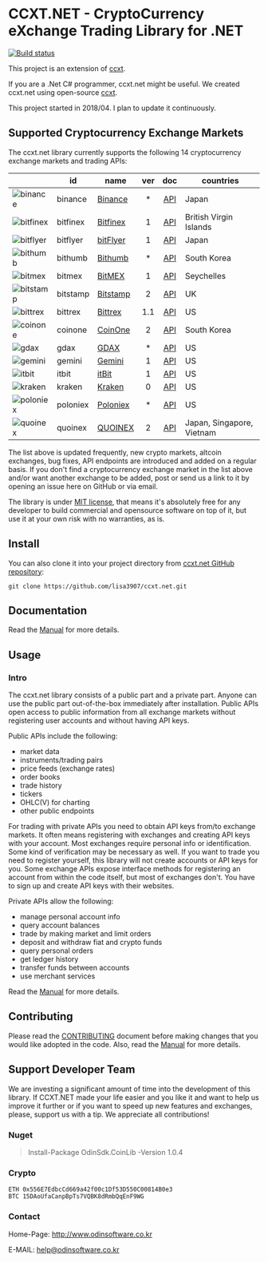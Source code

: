 # CCXT.NET - CryptoCurrency eXchange Trading Library for .NET

[![Build status](https://ci.appveyor.com/api/projects/status/dnp9i3t6sexv9tpa?svg=true)](https://ci.appveyor.com/project/lisa3907/ccxt.net)

This project is an extension of [ccxt](https://github.com/ccxt/ccxt).

If you are a .Net C# programmer, ccxt.net might be useful. We created ccxt.net using open-source [ccxt](https://github.com/ccxt/ccxt).

This project started in 2018/04. I plan to update it continuously.


## Supported Cryptocurrency Exchange Markets

The ccxt.net library currently supports the following 14 cryptocurrency exchange markets and trading APIs:

|                                                                                                                           | id                 | name                                                      | ver | doc                                                                                          | countries                               |
|---------------------------------------------------------------------------------------------------------------------------|--------------------|-----------------------------------------------------------|:---:|:--------------------------------------------------------------------------------------------:|-----------------------------------------|
|![binance](https://user-images.githubusercontent.com/1294454/29604020-d5483cdc-87ee-11e7-94c7-d1a8d9169293.jpg)            | binance            | [Binance](https://www.binance.com)                        | *   | [API](https://github.com/binance-exchange/binance-official-api-docs/blob/master/rest-api.md) | Japan                                   |
|![bitfinex](https://user-images.githubusercontent.com/1294454/27766244-e328a50c-5ed2-11e7-947b-041416579bb3.jpg)           | bitfinex           | [Bitfinex](https://www.bitfinex.com)                      | 1   | [API](https://bitfinex.readme.io/v1/docs)                                                    | British Virgin Islands                  |
|![bitflyer](https://user-images.githubusercontent.com/1294454/28051642-56154182-660e-11e7-9b0d-6042d1e6edd8.jpg)           | bitflyer           | [bitFlyer](https://bitflyer.jp)                           | 1   | [API](https://bitflyer.jp/API)                                                               | Japan                                   |
|![bithumb](https://user-images.githubusercontent.com/1294454/30597177-ea800172-9d5e-11e7-804c-b9d4fa9b56b0.jpg)            | bithumb            | [Bithumb](https://www.bithumb.com)                        | *   | [API](https://www.bithumb.com/u1/US127)                                                      | South Korea                             |
|![bitmex](https://user-images.githubusercontent.com/1294454/27766319-f653c6e6-5ed4-11e7-933d-f0bc3699ae8f.jpg)             | bitmex             | [BitMEX](https://www.bitmex.com)                          | 1   | [API](https://www.bitmex.com/app/apiOverview)                                                | Seychelles                              |
|![bitstamp](https://user-images.githubusercontent.com/1294454/27786377-8c8ab57e-5fe9-11e7-8ea4-2b05b6bcceec.jpg)           | bitstamp           | [Bitstamp](https://www.bitstamp.net)                      | 2   | [API](https://www.bitstamp.net/api)                                                          | UK                                      |
|![bittrex](https://user-images.githubusercontent.com/1294454/27766352-cf0b3c26-5ed5-11e7-82b7-f3826b7a97d8.jpg)            | bittrex            | [Bittrex](https://bittrex.com)                            | 1.1 | [API](https://bittrex.com/Home/Api)                                                          | US                                      |
|![coinone](https://user-images.githubusercontent.com/1294454/38003300-adc12fba-323f-11e8-8525-725f53c4a659.jpg)            | coinone            | [CoinOne](https://coinone.co.kr)                          | 2   | [API](https://doc.coinone.co.kr)                                                             | South Korea                             |
|![gdax](https://user-images.githubusercontent.com/1294454/27766527-b1be41c6-5edb-11e7-95f6-5b496c469e2c.jpg)               | gdax               | [GDAX](https://www.gdax.com)                              | *   | [API](https://docs.gdax.com)                                                                 | US                                      |
|![gemini](https://user-images.githubusercontent.com/1294454/27816857-ce7be644-6096-11e7-82d6-3c257263229c.jpg)             | gemini             | [Gemini](https://gemini.com)                              | 1   | [API](https://docs.gemini.com/rest-api)                                                      | US                                      |
|![itbit](https://user-images.githubusercontent.com/1294454/27822159-66153620-60ad-11e7-89e7-005f6d7f3de0.jpg)              | itbit              | [itBit](https://www.itbit.com)                            | 1   | [API](https://api.itbit.com/docs)                                                            | US                                      |
|![kraken](https://user-images.githubusercontent.com/1294454/27766599-22709304-5ede-11e7-9de1-9f33732e1509.jpg)             | kraken             | [Kraken](https://www.kraken.com)                          | 0   | [API](https://www.kraken.com/en-us/help/api)                                                 | US                                      |
|![poloniex](https://user-images.githubusercontent.com/1294454/27766817-e9456312-5ee6-11e7-9b3c-b628ca5626a5.jpg)           | poloniex           | [Poloniex](https://poloniex.com)                          | *   | [API](https://poloniex.com/support/api/)                                                     | US                                      |
|![quoinex](https://user-images.githubusercontent.com/1294454/35047114-0e24ad4a-fbaa-11e7-96a9-69c1a756083b.jpg)            | quoinex            | [QUOINEX](https://quoinex.com/)                           | 2   | [API](https://developers.quoine.com)                                                         | Japan, Singapore, Vietnam               |

The list above is updated frequently, new crypto markets, altcoin exchanges, bug fixes, API endpoints are introduced and added on a regular basis. 
If you don't find a cryptocurrency exchange market in the list above and/or want another exchange to be added, post or send us a link to it by opening an issue here on GitHub or via email.

The library is under [MIT license](https://github.com/ccxt.net/blob/master/LICENSE.txt), that means it's absolutely free for any developer to build commercial and opensource software on top of it, but use it at your own risk with no warranties, as is.

## Install

You can also clone it into your project directory from [ccxt.net GitHub repository](https://github.com/lisa3907/ccxt.net):

```shell
git clone https://github.com/lisa3907/ccxt.net.git
```


## Documentation

Read the [Manual](https://github.com/lisa3907/ccxt.net/wiki) for more details.

## Usage

### Intro

The ccxt.net library consists of a public part and a private part. Anyone can use the public part out-of-the-box immediately after installation. Public APIs open access to public information from all exchange markets without registering user accounts and without having API keys.

Public APIs include the following:

- market data
- instruments/trading pairs
- price feeds (exchange rates)
- order books
- trade history
- tickers
- OHLC(V) for charting
- other public endpoints

For trading with private APIs you need to obtain API keys from/to exchange markets. It often means registering with exchanges and creating API keys with your account. Most exchanges require personal info or identification. Some kind of verification may be necessary as well. If you want to trade you need to register yourself, this library will not create accounts or API keys for you. Some exchange APIs expose interface methods for registering an account from within the code itself, but most of exchanges don't. You have to sign up and create API keys with their websites.

Private APIs allow the following:

- manage personal account info
- query account balances
- trade by making market and limit orders
- deposit and withdraw fiat and crypto funds
- query personal orders
- get ledger history
- transfer funds between accounts
- use merchant services


Read the [Manual](https://github.com/lisa3907/ccxt.net/wiki) for more details.


## Contributing

Please read the [CONTRIBUTING](https://github.com/lisa3907/ccxt.net/blob/master/CONTRIBUTING.md) document before making changes that you would like adopted in the code. Also, read the [Manual](https://github.com/lisa3907/ccxt.net/wiki) for more details.

## Support Developer Team

We are investing a significant amount of time into the development of this library. If CCXT.NET made your life easier and you like it and want to help us improve it further or if you want to speed up new features and exchanges, please, support us with a tip. We appreciate all contributions!

### Nuget

 > Install-Package OdinSdk.CoinLib -Version 1.0.4

### Crypto

```
ETH 0x556E7EdbcCd669a42f00c1Df53D550C00814B0e3
BTC 15DAoUfaCanpBpTs7VQBK8dRmbQqEnF9WG
```
### Contact

Home-Page: http://www.odinsoftware.co.kr

E-MAIL: help@odinsoftware.co.kr
